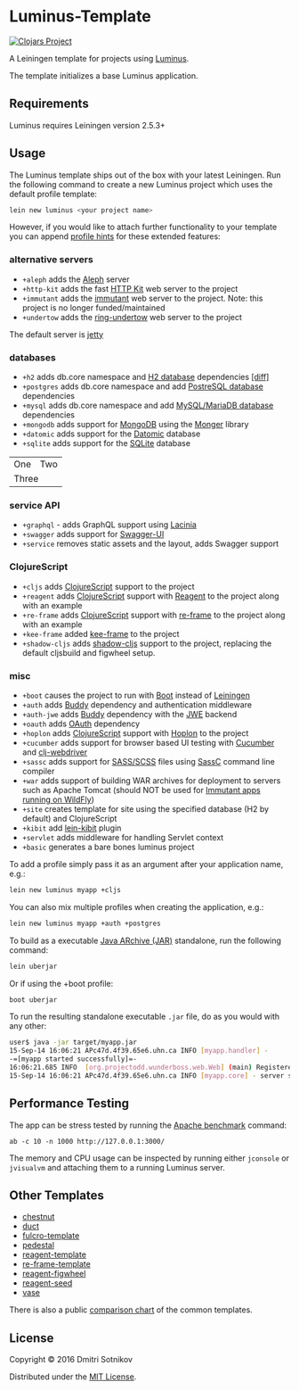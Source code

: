 # Luminus-Template

[![Clojars Project](https://img.shields.io/clojars/v/luminus/lein-template.svg)](https://clojars.org/luminus/lein-template)

A Leiningen template for projects using [Luminus](http://www.luminusweb.net/).

The template initializes a base Luminus application.

## Requirements

Luminus requires Leiningen version 2.5.3+

## Usage

The Luminus template ships out of the box with your latest Leiningen. Run the following
command to create a new Luminus project which uses the default profile template:

```bash
lein new luminus <your project name>
```

However, if you would like to attach further functionality to your template you can append [profile hints][ph] for these extended features:

### alternative servers

* `+aleph` adds the [Aleph](https://github.com/ztellman/aleph) server
* `+http-kit` adds the fast [HTTP Kit](https://github.com/http-kit/http-kit) web server to the project
* `+immutant` adds the [immutant](https://github.com/immutant/immutant) web server to the project. Note: this project is no longer funded/maintained
* `+undertow` adds the [ring-undertow](https://github.com/luminus-framework/ring-undertow-adapter) web server to the project

The default server is [jetty](https://github.com/luminus-framework/luminus-jetty) 

### databases

* `+h2` adds db.core namespace and [H2 database][h2] dependencies [[diff]][h2-diff]
* `+postgres` adds db.core namespace and add [PostreSQL database][pg] dependencies
* `+mysql` adds db.core namespace and add [MySQL/MariaDB database][my] dependencies
* `+mongodb` adds support for [MongoDB][mongo] using the [Monger][monger] library
* `+datomic` adds support for the [Datomic](http://www.datomic.com/) database
* `+sqlite` adds support for the [SQLite](https://www.sqlite.org/) database


<table>
  <tr>
    <td>One</td>
    <td>Two</td>
  </tr>
  <tr>
    <td colspan="2">Three</td>
  </tr>
</table>


### service API

* `+graphql` - adds GraphQL support using [Lacinia](https://github.com/walmartlabs/lacinia)
* `+swagger` adds support for [Swagger-UI](https://github.com/swagger-api/swagger-ui)
* `+service` removes static assets and the layout, adds Swagger support

### ClojureScript

* `+cljs` adds [ClojureScript][cljs] support to the project
* `+reagent` adds [ClojureScript][cljs] support with [Reagent](https://reagent-project.github.io/) to the project along with an example
* `+re-frame` adds [ClojureScript][cljs] support with [re-frame](https://github.com/Day8/re-frame) to the project along with an example
* `+kee-frame` added [kee-frame](https://github.com/ingesolvoll/kee-frame) to the project
* `+shadow-cljs` adds [shadow-cljs](https://github.com/thheller/shadow-cljs) support to the project, replacing the default cljsbuild and figwheel setup.

### misc

* `+boot` causes the project to run with [Boot](https://github.com/boot-clj/boot) instead of [Leiningen](https://github.com/technomancy/leiningen/)
* `+auth` adds [Buddy](https://github.com/funcool/buddy) dependency and authentication middleware
* `+auth-jwe` adds [Buddy](https://github.com/funcool/buddy) dependency with the [JWE](https://jwcrypto.readthedocs.io/en/stable/jwe.html) backend
* `+oauth` adds [OAuth](https://github.com/mattrepl/clj-oauth) dependency
* `+hoplon` adds [ClojureScript][cljs] support with [Hoplon](https://github.com/hoplon/hoplon) to the project
* `+cucumber` adds support for browser based UI testing with [Cucumber][cucumber] and [clj-webdriver][clj-webdriver]
* `+sassc` adds support for [SASS/SCSS](http://sass-lang.com/) files using [SassC](http://github.com/sass/sassc) command line compiler
* `+war` adds support of building WAR archives for deployment to servers such as Apache Tomcat (should NOT be used for [Immutant apps running on WildFly][immutant])
* `+site` creates template for site using the specified database (H2 by default) and ClojureScript
* `+kibit` add [lein-kibit](https://github.com/jonase/kibit) plugin
* `+servlet` adds middleware for handling Servlet context
* `+basic` generates a bare bones luminus project

To add a profile simply pass it as an argument after your application name, e.g.:

```bash
lein new luminus myapp +cljs
```

You can also mix multiple profiles when creating the application, e.g.:

```bash
lein new luminus myapp +auth +postgres
```

To build as a executable [Java ARchive (JAR)][jar] standalone, run the following command:

```bash
lein uberjar
```
Or if using the +boot profile:
```bash
boot uberjar
```

To run the resulting standalone executable `.jar` file, do as you would with any other:

```bash
user$ java -jar target/myapp.jar
15-Sep-14 16:06:21 APc47d.4f39.65e6.uhn.ca INFO [myapp.handler] -
-=[myapp started successfully]=-
16:06:21.685 INFO  [org.projectodd.wunderboss.web.Web] (main) Registered web context /
15-Sep-14 16:06:21 APc47d.4f39.65e6.uhn.ca INFO [myapp.core] - server started on port: 3002
```

## Performance Testing

The app can be stress tested by running the [Apache benchmark](https://httpd.apache.org/docs/2.2/programs/ab.html) command:

```
ab -c 10 -n 1000 http://127.0.0.1:3000/
```

The memory and CPU usage can be inspected by running either `jconsole` or `jvisualvm` and attaching them to a running Luminus server.

## Other Templates

* [chestnut](https://github.com/plexus/chestnut)
* [duct](https://github.com/duct-framework/duct)
* [fulcro-template](https://github.com/fulcrologic/fulcro-template)
* [pedestal](https://github.com/pedestal/pedestal)
* [reagent-template](https://github.com/reagent-project/reagent-template)
* [re-frame-template](https://github.com/Day8/re-frame-template)
* [reagent-figwheel](https://github.com/gadfly361/reagent-figwheel)
* [reagent-seed](https://github.com/gadfly361/reagent-seed)
* [vase](https://github.com/cognitect-labs/vase)


There is also a public [comparison chart](https://goo.gl/ZZH8fm) of the common templates.

## License

Copyright © 2016 Dmitri Sotnikov

Distributed under the [MIT License](http://opensource.org/licenses/MIT).

[ph]: <http://www.luminusweb.net/docs/profiles.md>
[tbs]: <http://twitter.github.io/bootstrap/>
[cljs]: <https://github.com/clojure/clojurescript>
[h2]: <http://www.h2database.com/html/main.html>
[pg]: <http://www.postgresql.org/>
[my]: <https://mariadb.org/>
[dc]: <https://www.dailycred.com/>
[kit]: <http://http-kit.org/>
[war]: <http://en.wikipedia.org/wiki/WAR_file_format_(Sun)>
[jar]: <http://en.wikipedia.org/wiki/Jar_file>
[cucumber]: <http://cukes.info>
[clj-webdriver]: <https://github.com/semperos/clj-webdriver>
[mongo]: <http://www.mongodb.com>
[monger]: <http://clojuremongodb.info>
[immutant]: <http://www.luminusweb.net/docs/deployment.md#deploying_to_wildfly>
[h2-diff]: <https://github.com/nfedyashev/luminusdiff/compare/3.82..3.82+h2>
